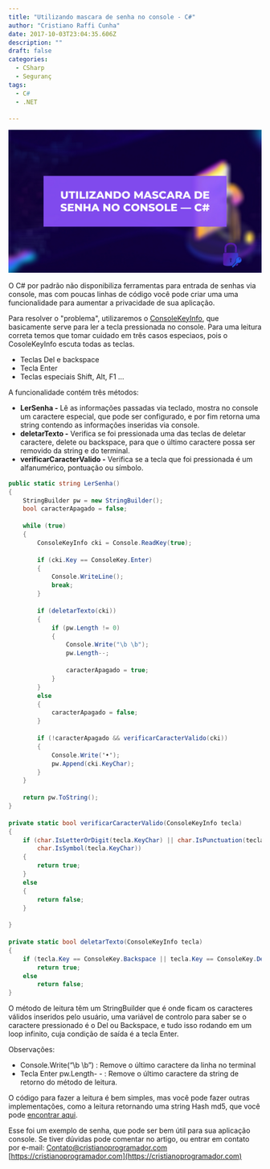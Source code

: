 ```yaml
---
title: "Utilizando mascara de senha no console - C#"
author: "Cristiano Raffi Cunha"
date: 2017-10-03T23:04:35.606Z
description: ""
draft: false
categories:
  - CSharp
  - Seguranç
tags:
  - C#
  - .NET

---
```


![](./images/capa.png)

O C# por padrão não disponibiliza ferramentas para entrada de senhas via console, mas com poucas linhas de código você pode criar uma uma funcionalidade para aumentar a privacidade de sua aplicação.

Para resolver o "problema", utilizaremos o [ConsoleKeyInfo](https://msdn.microsoft.com/pt-br/library/system.consolekeyinfo%28v=vs.110%29.aspx), que basicamente serve para ler a tecla pressionada no console. Para uma leitura correta temos que tomar cuidado em três casos especiaos, pois o CosoleKeyInfo escuta todas as teclas.

- Teclas Del e backspace
- Tecla Enter
- Teclas especiais Shift, Alt, F1 …

A funcionalidade contém três métodos:

- **LerSenha -** Lê as informações passadas via teclado, mostra no console um caractere especial, que pode ser configurado, e por fim retorna uma string contendo as informações inseridas via console.
- **deletarTexto -** Verifica se foi pressionada uma das teclas de deletar caractere, delete ou backspace, para que o último caractere possa ser removido da string e do terminal.
- **verificarCaracterValido -** Verifica se a tecla que foi pressionada é um alfanumérico, pontuação ou símbolo.

```csharp
public static string LerSenha()
{
    StringBuilder pw = new StringBuilder();
    bool caracterApagado = false;

    while (true)
    {
        ConsoleKeyInfo cki = Console.ReadKey(true);

        if (cki.Key == ConsoleKey.Enter)
        {
            Console.WriteLine();
            break;
        }

        if (deletarTexto(cki))
        {
            if (pw.Length != 0)
            {
                Console.Write("\b \b");
                pw.Length--;

                caracterApagado = true;
            }
        }
        else
        {
            caracterApagado = false;
        }

        if (!caracterApagado && verificarCaracterValido(cki))
        {
            Console.Write('•');
            pw.Append(cki.KeyChar);
        }
    }

    return pw.ToString();
}

private static bool verificarCaracterValido(ConsoleKeyInfo tecla)
{
    if (char.IsLetterOrDigit(tecla.KeyChar) || char.IsPunctuation(tecla.KeyChar) ||
        char.IsSymbol(tecla.KeyChar))
    {
        return true;
    }
    else
    {
        return false;
    }

}

private static bool deletarTexto(ConsoleKeyInfo tecla)
{
    if (tecla.Key == ConsoleKey.Backspace || tecla.Key == ConsoleKey.Delete)
        return true;
    else
        return false;
}
```

O método de leitura têm um StringBuilder que é onde ficam os caracteres válidos inseridos pelo usuário, uma variável de controlo para saber se o caractere pressionado é o Del ou Backspace, e tudo isso rodando em um loop infinito, cuja condição de saída é a tecla Enter.

Observações:

- Console.Write(“\b \b”) : Remove o último caractere da linha no terminal
- Tecla Enter pw.Length- - : Remove o último caractere da string de retorno do método de leitura.

O código para fazer a leitura é bem simples, mas você pode fazer outras implementações, como a leitura retornando uma string Hash md5, que você pode [encontrar aqui](https://gist.github.com/CristianoRC/fe41af87e3cad3c76c277b4f6926dfb0).

Esse foi um exemplo de senha, que pode ser bem útil para sua aplicação console. Se tiver dúvidas pode comentar no artigo, ou entrar em contato por e-mail: [Contato@cristianoprogramador.com](mailto:contato@cristianoprogramador.com)
[https://cristianoprogramador.com](https://cristianoprogramador.com)